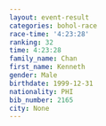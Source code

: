 ```yaml
---
layout: event-result 
categories: bohol-race 
race-time: '4:23:28'
ranking: 32
time: 4:23:28
family_name: Chan
first_name: Kenneth
gender: Male
birthdate: 1999-12-31
nationality: PHI
bib_number: 2165
city: None
---
```

